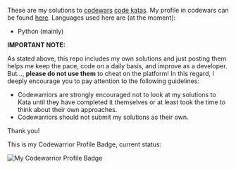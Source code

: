 These are my solutions to [codewars](http://codewars.com) [code katas](https://en.wikipedia.org/wiki/Kata_(programming)). My profile in codewars can be found [here](https://www.codewars.com/users/ianbeltrao). Languages used here are (at the moment):

* Python (mainly)

**IMPORTANT NOTE:**

As stated above, this repo includes my own solutions and just posting them helps me keep the pace, code on a daily basis, and improve as a developer. But..., **please do not use them** to cheat on the platform! In this regard, I deeply encourage you to pay attention to the following guidelines:

* Codewarriors are strongly encouraged not to look at my solutions to Kata until they have completed it themselves or at least took the time to think about their own approaches.
* Codewarriors should not submit my solutions as their own.

Thank you!

This is my Codewarrior Profile Badge, current status: 

![My Codewarrior Profile Badge](https://www.codewars.com/users/ianbeltrao/badges/large)
